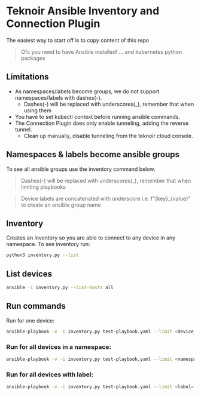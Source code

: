 # Teknoir Ansible Inventory and Connection Plugin
The easiest way to start off is to copy content of this repo

> Ofc you need to have Ansible installed!
> ... and kubernetes python packages

## Limitations
* As namespaces/labels become groups, we do not support namespaces/labels with dashes(-).
  * Dashes(-) will be replaced with underscores(_), remember that when using them
* You have to set kubectl context before running ansible commands.
* The Connection Plugin does only enable tunneling, adding the reverse tunnel.
    * Clean up manually, disable tunneling from the teknoir cloud console.

## Namespaces & labels become ansible groups
To see all ansible groups use the inventory command below.

> Dashes(-) will be replaced with underscores(_), remember that when limiting playbooks

> Device labels are concatenated with underscore i.e. f"{key}_{value}" to create an ansible group name

## Inventory
Creates an inventory so you are able to connect to any device in any namespace.
To see inventory run:
```bash
python3 inventory.py --list
```

## List devices
```bash
ansible -i inventory.py --list-hosts all
```

## Run commands
Run for one device:
```bash
ansible-playbook -v -i inventory.py test-playbook.yaml --limit <device_name>
```

### Run for all devices in a namespace:
```bash
ansible-playbook -v -i inventory.py test-playbook.yaml --limit <namespace>
```

### Run for all devices with label:
```bash
ansible-playbook -v -i inventory.py test-playbook.yaml --limit <label>
```